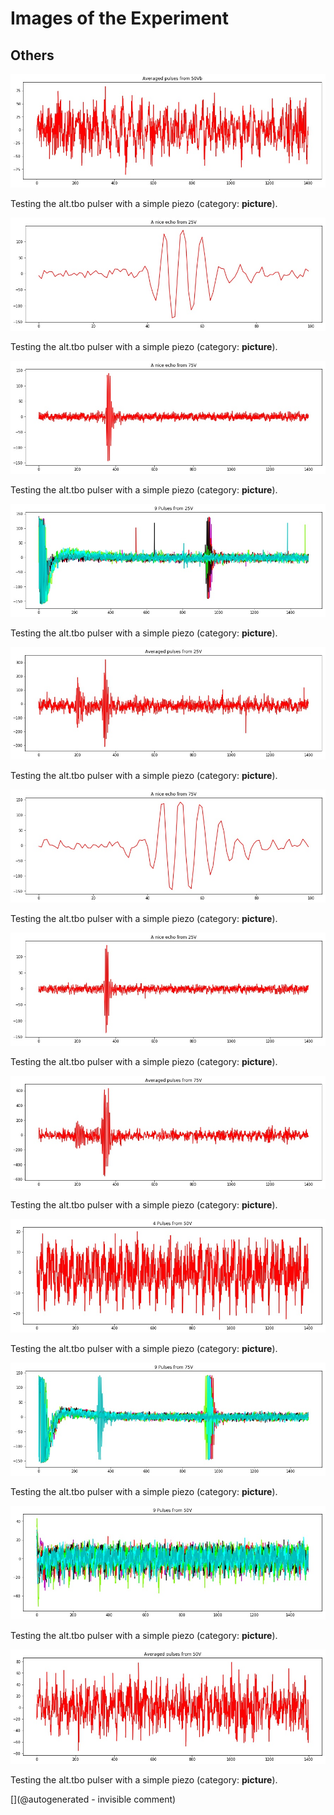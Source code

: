 # Images of the Experiment

## Others

![](/alt.tbo/20171111a/Pulses_average_50Vb.jpg)

Testing the alt.tbo pulser with a simple piezo (category: __picture__).

![](/alt.tbo/20171111a/Pulses_details_focus_25V.jpg)

Testing the alt.tbo pulser with a simple piezo (category: __picture__).

![](/alt.tbo/20171111a/Pulses_details_75V.jpg)

Testing the alt.tbo pulser with a simple piezo (category: __picture__).

![](/alt.tbo/20171111a/Pulses_25V.jpg)

Testing the alt.tbo pulser with a simple piezo (category: __picture__).

![](/alt.tbo/20171111a/Pulses_average_25V.jpg)

Testing the alt.tbo pulser with a simple piezo (category: __picture__).

![](/alt.tbo/20171111a/Pulses_details_focus_75V.jpg)

Testing the alt.tbo pulser with a simple piezo (category: __picture__).

![](/alt.tbo/20171111a/Pulses_details_25V.jpg)

Testing the alt.tbo pulser with a simple piezo (category: __picture__).

![](/alt.tbo/20171111a/Pulses_average_75V.jpg)

Testing the alt.tbo pulser with a simple piezo (category: __picture__).

![](/alt.tbo/20171111a/Pulses_details_50V.jpg)

Testing the alt.tbo pulser with a simple piezo (category: __picture__).

![](/alt.tbo/20171111a/Pulses_75V.jpg)

Testing the alt.tbo pulser with a simple piezo (category: __picture__).

![](/alt.tbo/20171111a/Pulses_50V.jpg)

Testing the alt.tbo pulser with a simple piezo (category: __picture__).

![](/alt.tbo/20171111a/Pulses_average_50V.jpg)

Testing the alt.tbo pulser with a simple piezo (category: __picture__).



[](@autogenerated - invisible comment)